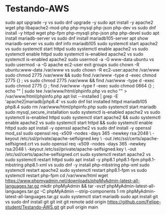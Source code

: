 # Testando-AWS



sudo apt upgrade -y vs sudo dnf upgrade -y
sudo apt install -y apache2 wget php libapache2-mod-php php-mysql php-json php-dev vs sudo dnf install -y httpd wget php-fpm php-mysqli php-json php php-devel
sudo apt install mariadb-server vs sudo dnf install mariadb105-server
apt show mariadb-server vs sudo dnf info mariadb105
sudo systemctl start apache2 vs sudo systemctl start httpd
sudo systemctl enable apache2 vs sudo systemctl enable httpd
sudo systemctl is-enabled apache2 vs sudo systemctl is-enabled apache2
sudo usermod -a -G www-data ubuntu vs sudo usermod -a -G apache ec2-user
exit
groups
sudo chown -R ubuntu:www-data /var/www vs sudo chown -R ec2-user:apache /var/www
sudo chmod 2775 /var/www && sudo find /var/www -type d -exec chmod 2775 {} \; vs sudo chmod 2775 /var/www && find /var/www -type d -exec sudo chmod 2775 {} \;
find /var/www -type f -exec sudo chmod 0664 {} \;
echo "<?php phpinfo(); ?>" | sudo tee /var/www/html/phpinfo.php vs echo "<?php phpinfo(); ?>" > /var/www/html/phpinfo.php
apt list --installed | grep -E 'apache2|mariadb|php8.4' vs sudo dnf list installed httpd mariadb105 php8.4
sudo rm /var/www/html/phpinfo.php
sudo systemctl start mariadb
sudo mysql_secure_installation
sudo systemctl is-enabled apache2 vs sudo systemctl is-enabled httpd
sudo systemctl start apache2 && sudo systemctl enable apache2 vs sudo systemctl start httpd && sudo systemctl enable httpd
sudo apt install -y openssl apache2 vs sudo dnf install -y openssl mod_ssl
sudo openssl req -x509 -nodes -days 365 -newkey rsa:2048 \ -keyout /etc/ssl/private/apache-selfsigned.key \ -out /etc/ssl/certs/apache-selfsigned.crt vs sudo openssl req -x509 -nodes -days 365 -newkey rsa:2048 \ -keyout /etc/ssl/private/apache-selfsigned.key \ -out /etc/ssl/certs/apache-selfsigned.crt
sudo systemctl restart apache2 vs sudo systemctl restart httpd 
sudo apt install -y php8.1 php8.1-fpm php8.1-mbstring php8.1-xml vs sudo dnf -y install php-mbstring php-xml
sudo systemctl restart apache2
sudo systemctl restart php8.1-fpm vs sudo systemctl restart php-fpm
cd /var/www/html wget https://www.phpmyadmin.net/downloads/phpMyAdmin-latest-all-languages.tar.gz
mkdir phpMyAdmin && tar -xvzf phpMyAdmin-latest-all-languages.tar.gz -C phpMyAdmin --strip-components 1
rm phpMyAdmin-latest-all-languages.tar.gz
sudo systemctl start mariadb
sudo apt install git vs sudo dnf install git
git init
git remote add origin https://github.com/Felipe-student/Testando-AWS.git
git pull origin main
